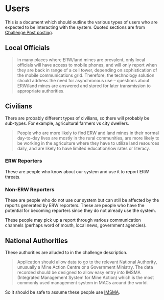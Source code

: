 # Users

This is a document which should outline the various types of users who are
expected to be interacting with the system. Quoted sections are from [Challenge
Post posting][cp].

[cp]:http://erwlandmineapps.challengepost.com/

## Local Officials

> In many places where ERW/land mines are prevalent, only local officials will
have access to mobile phones, and will only report when they are back in range
of a cell tower, depending on sophistication of the mobile communications grid.
Therefore, the technology solution should address the need for asynchronous use –
questions about ERW/land mines are answered and stored for later transmission to
appropriate authorities.

## Civilians

There are probably different types of civilians, so there will probably be
sub-types. For example, agricultural farmers vs city dwellers.

> People who are more likely to find ERW and land mines in their normal
day-to-day lives are mostly in the rural communities, are more likely to be
working in the agriculture where they have to utilize land resources daily, and
are likely to have limited education/low rates or literacy.

### ERW Reporters

These are people who know about our system and use it to report ERW threats.

### Non-ERW Reporters

These are people who do not use our system but can still be affected by the
reports generated by ERW reporters. These are people who have the potential for
becoming reporters since they do not already use the system.

These people may pick up a report through various communication channels
(perhaps word of mouth, local news, government agencies).

## National Authorities

These authorities are alluded to in the challenge description.

> Application should allow data to go to the relevant National Authority,
unusually a Mine Action Centre or a Government Ministry. The data recorded
should be designed to allow easy entry into IMSMA (Integrated Management System
for Mine Action) which is the most commonly used management system in MACs
around the world.

So it should be safe to assume these people use [IMSMA][IMSMA].

[IMSMA]:http://www.nra.gov.la/imsmadatabace.html

